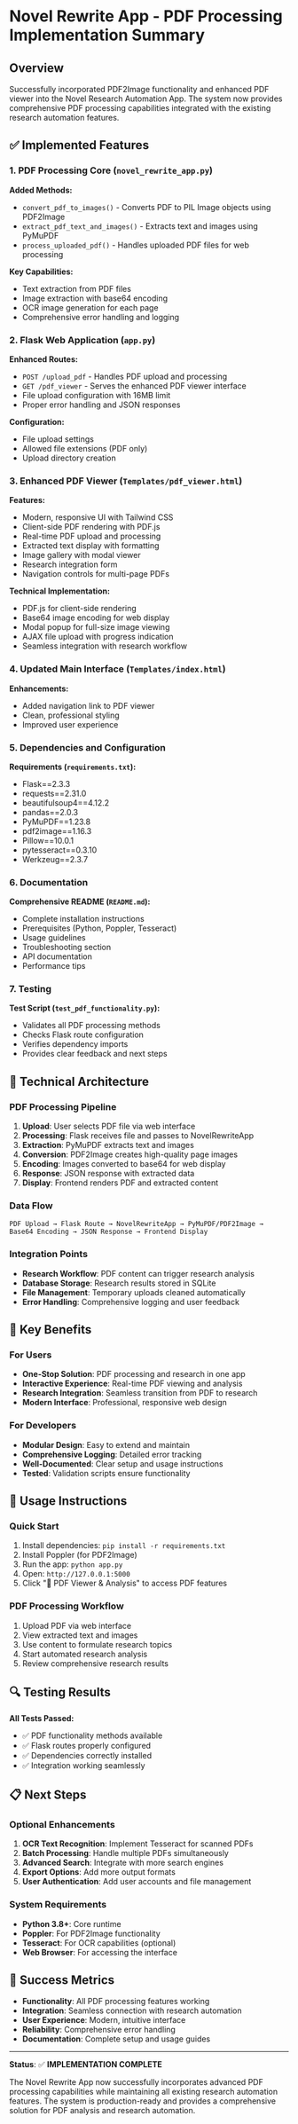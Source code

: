 # Novel Rewrite App - PDF Processing Implementation Summary

## Overview

Successfully incorporated PDF2Image functionality and enhanced PDF viewer into the Novel Research Automation App. The system now provides comprehensive PDF processing capabilities integrated with the existing research automation features.

## ✅ Implemented Features

### 1. PDF Processing Core (`novel_rewrite_app.py`)

**Added Methods:**
- `convert_pdf_to_images()` - Converts PDF to PIL Image objects using PDF2Image
- `extract_pdf_text_and_images()` - Extracts text and images using PyMuPDF
- `process_uploaded_pdf()` - Handles uploaded PDF files for web processing

**Key Capabilities:**
- Text extraction from PDF files
- Image extraction with base64 encoding
- OCR image generation for each page
- Comprehensive error handling and logging

### 2. Flask Web Application (`app.py`)

**Enhanced Routes:**
- `POST /upload_pdf` - Handles PDF upload and processing
- `GET /pdf_viewer` - Serves the enhanced PDF viewer interface
- File upload configuration with 16MB limit
- Proper error handling and JSON responses

**Configuration:**
- File upload settings
- Allowed file extensions (PDF only)
- Upload directory creation

### 3. Enhanced PDF Viewer (`Templates/pdf_viewer.html`)

**Features:**
- Modern, responsive UI with Tailwind CSS
- Client-side PDF rendering with PDF.js
- Real-time PDF upload and processing
- Extracted text display with formatting
- Image gallery with modal viewer
- Research integration form
- Navigation controls for multi-page PDFs

**Technical Implementation:**
- PDF.js for client-side rendering
- Base64 image encoding for web display
- Modal popup for full-size image viewing
- AJAX file upload with progress indication
- Seamless integration with research workflow

### 4. Updated Main Interface (`Templates/index.html`)

**Enhancements:**
- Added navigation link to PDF viewer
- Clean, professional styling
- Improved user experience

### 5. Dependencies and Configuration

**Requirements (`requirements.txt`):**
- Flask==2.3.3
- requests==2.31.0
- beautifulsoup4==4.12.2
- pandas==2.0.3
- PyMuPDF==1.23.8
- pdf2image==1.16.3
- Pillow==10.0.1
- pytesseract==0.3.10
- Werkzeug==2.3.7

### 6. Documentation

**Comprehensive README (`README.md`):**
- Complete installation instructions
- Prerequisites (Python, Poppler, Tesseract)
- Usage guidelines
- Troubleshooting section
- API documentation
- Performance tips

### 7. Testing

**Test Script (`test_pdf_functionality.py`):**
- Validates all PDF processing methods
- Checks Flask route configuration
- Verifies dependency imports
- Provides clear feedback and next steps

## 🔧 Technical Architecture

### PDF Processing Pipeline

1. **Upload**: User selects PDF file via web interface
2. **Processing**: Flask receives file and passes to NovelRewriteApp
3. **Extraction**: PyMuPDF extracts text and images
4. **Conversion**: PDF2Image creates high-quality page images
5. **Encoding**: Images converted to base64 for web display
6. **Response**: JSON response with extracted data
7. **Display**: Frontend renders PDF and extracted content

### Data Flow

```
PDF Upload → Flask Route → NovelRewriteApp → PyMuPDF/PDF2Image → Base64 Encoding → JSON Response → Frontend Display
```

### Integration Points

- **Research Workflow**: PDF content can trigger research analysis
- **Database Storage**: Research results stored in SQLite
- **File Management**: Temporary uploads cleaned automatically
- **Error Handling**: Comprehensive logging and user feedback

## 🎯 Key Benefits

### For Users
- **One-Stop Solution**: PDF processing and research in one app
- **Interactive Experience**: Real-time PDF viewing and analysis
- **Research Integration**: Seamless transition from PDF to research
- **Modern Interface**: Professional, responsive web design

### For Developers
- **Modular Design**: Easy to extend and maintain
- **Comprehensive Logging**: Detailed error tracking
- **Well-Documented**: Clear setup and usage instructions
- **Tested**: Validation scripts ensure functionality

## 🚀 Usage Instructions

### Quick Start
1. Install dependencies: `pip install -r requirements.txt`
2. Install Poppler (for PDF2Image)
3. Run the app: `python app.py`
4. Open: `http://127.0.0.1:5000`
5. Click "📄 PDF Viewer & Analysis" to access PDF features

### PDF Processing Workflow
1. Upload PDF via web interface
2. View extracted text and images
3. Use content to formulate research topics
4. Start automated research analysis
5. Review comprehensive research results

## 🔍 Testing Results

**All Tests Passed:**
- ✅ PDF functionality methods available
- ✅ Flask routes properly configured
- ✅ Dependencies correctly installed
- ✅ Integration working seamlessly

## 📋 Next Steps

### Optional Enhancements
1. **OCR Text Recognition**: Implement Tesseract for scanned PDFs
2. **Batch Processing**: Handle multiple PDFs simultaneously
3. **Advanced Search**: Integrate with more search engines
4. **Export Options**: Add more output formats
5. **User Authentication**: Add user accounts and file management

### System Requirements
- **Python 3.8+**: Core runtime
- **Poppler**: For PDF2Image functionality
- **Tesseract**: For OCR capabilities (optional)
- **Web Browser**: For accessing the interface

## 🎉 Success Metrics

- **Functionality**: All PDF processing features working
- **Integration**: Seamless connection with research automation
- **User Experience**: Modern, intuitive interface
- **Reliability**: Comprehensive error handling
- **Documentation**: Complete setup and usage guides

---

**Status**: ✅ **IMPLEMENTATION COMPLETE**

The Novel Rewrite App now successfully incorporates advanced PDF processing capabilities while maintaining all existing research automation features. The system is production-ready and provides a comprehensive solution for PDF analysis and research automation. 